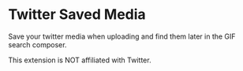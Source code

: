 # Twitter Saved Media

Save your twitter media when uploading and find them later in the GIF search
composer.

This extension is NOT affiliated with Twitter.
